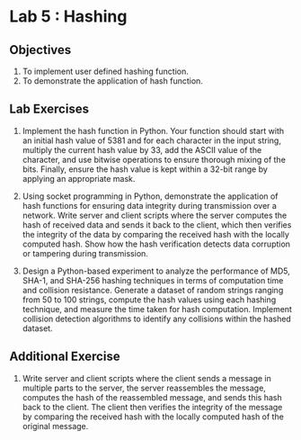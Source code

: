 # Lab 5 : Hashing

## Objectives
1. To implement user defined hashing function. 
2. To demonstrate the application of hash function.

## Lab Exercises 
1. Implement the hash function in Python. Your function should start with 
an initial hash value of 5381 and for each character in the input string, 
multiply the current hash value by 33, add the ASCII value of the 
character, and use bitwise operations to ensure thorough mixing of the 
bits. Finally, ensure the hash value is kept within a 32-bit range by 
applying an appropriate mask.

2. Using socket programming in Python, demonstrate the application of 
hash functions for ensuring data integrity during transmission over a 
network. Write server and client scripts where the server computes the 
hash of received data and sends it back to the client, which then verifies 
the integrity of the data by comparing the received hash with the locally 
computed hash. Show how the hash verification detects data corruption 
or tampering during transmission.

3. Design a Python-based experiment to analyze the performance of MD5, 
SHA-1, and SHA-256 hashing techniques in terms of computation time 
and collision resistance. Generate a dataset of random strings ranging 
from 50 to 100 strings, compute the hash values using each hashing 
technique, and measure the time taken for hash computation. Implement 
collision detection algorithms to identify any collisions within the 
hashed dataset.

## Additional Exercise 

1. Write server and client scripts where the client sends a message in multiple parts to 
the server, the server reassembles the message, computes the hash of the reassembled 
message, and sends this hash back to the client. The client then verifies the integrity 
of the message by comparing the received hash with the locally computed hash of the 
original message. 
